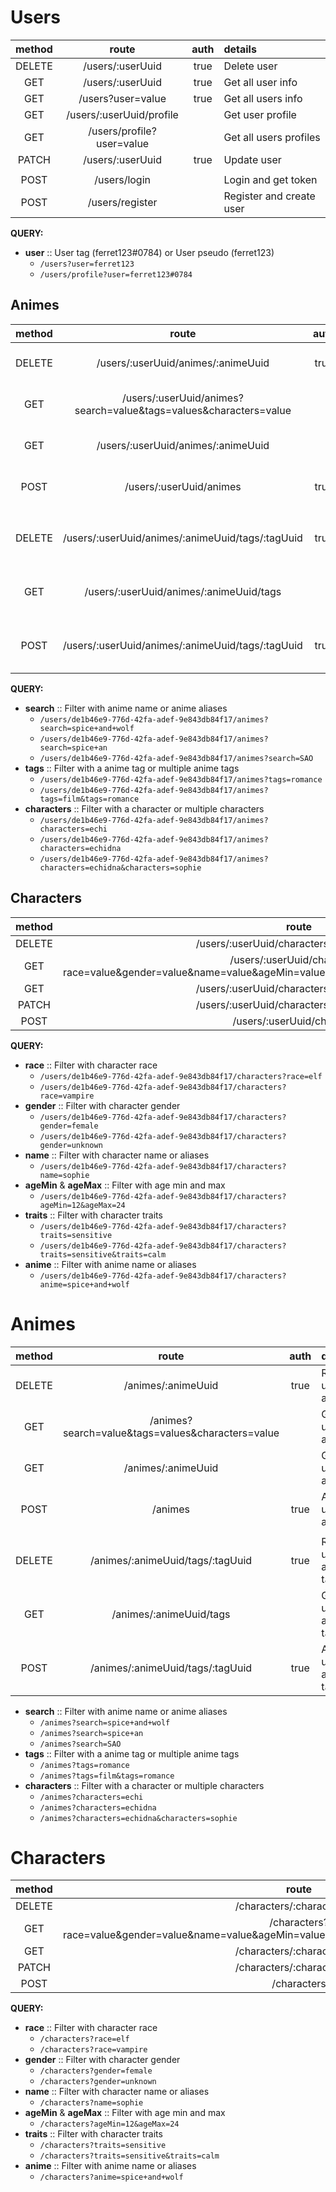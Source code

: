 # Users

| method |           route           | auth | details                  |
| :----: | :-----------------------: | :--: | :----------------------- |
| DELETE |     /users/:userUuid      | true | Delete user              |
|  GET   |     /users/:userUuid      | true | Get all user info        |
|  GET   |     /users?user=value     | true | Get all users info       |
|  GET   | /users/:userUuid/profile  |      | Get user profile         |
|  GET   | /users/profile?user=value |      | Get all users profiles   |
| PATCH  |     /users/:userUuid      | true | Update user              |
|        |                           |      |                          |
|  POST  |       /users/login        |      | Login and get token      |
|  POST  |      /users/register      |      | Register and create user |

**QUERY:**

- **user** :: User tag (ferret123#0784) or User pseudo (ferret123)
  - `/users?user=ferret123`
  - `/users/profile?user=ferret123#0784`

## Animes

| method |                               route                               | auth | details               |
| :----: | :---------------------------------------------------------------: | :--: | :-------------------- |
| DELETE |                /users/:userUuid/animes/:animeUuid                 | true | Remove user anime     |
|  GET   | /users/:userUuid/animes?search=value&tags=values&characters=value |      | Get user animes       |
|  GET   |                /users/:userUuid/animes/:animeUuid                 |      | Get user anime        |
|  POST  |                      /users/:userUuid/animes                      | true | Add user anime        |
|        |                                                                   |      |                       |
| DELETE |         /users/:userUuid/animes/:animeUuid/tags/:tagUuid          | true | Remove user anime tag |
|  GET   |              /users/:userUuid/animes/:animeUuid/tags              |      | Get user anime tags   |
|  POST  |         /users/:userUuid/animes/:animeUuid/tags/:tagUuid          | true | Add user anime tag    |

**QUERY:**

- **search** :: Filter with anime name or anime aliases
  - `/users/de1b46e9-776d-42fa-adef-9e843db84f17/animes?search=spice+and+wolf`
  - `/users/de1b46e9-776d-42fa-adef-9e843db84f17/animes?search=spice+an`
  - `/users/de1b46e9-776d-42fa-adef-9e843db84f17/animes?search=SAO`
- **tags** :: Filter with a anime tag or multiple anime tags
  - `/users/de1b46e9-776d-42fa-adef-9e843db84f17/animes?tags=romance`
  - `/users/de1b46e9-776d-42fa-adef-9e843db84f17/animes?tags=film&tags=romance`
- **characters** :: Filter with a character or multiple characters
  - `/users/de1b46e9-776d-42fa-adef-9e843db84f17/animes?characters=echi`
  - `/users/de1b46e9-776d-42fa-adef-9e843db84f17/animes?characters=echidna`
  - `/users/de1b46e9-776d-42fa-adef-9e843db84f17/animes?characters=echidna&characters=sophie`

## Characters

| method |                                                       route                                                        | auth | details |
| :----: | :----------------------------------------------------------------------------------------------------------------: | :--: | :------ |
| DELETE |                                     /users/:userUuid/characters/:characterUuid                                     | true |         |
|  GET   | /users/:userUuid/characters?race=value&gender=value&name=value&ageMin=value&ageMax=value&traits=values&anime=value |      |         |
|  GET   |                                     /users/:userUuid/characters/:characterUuid                                     |      |         |
| PATCH  |                                     /users/:userUuid/characters/:characterUuid                                     | true |         |
|  POST  |                                            /users/:userUuid/characters                                             | true |         |

**QUERY:**

- **race** :: Filter with character race
  - `/users/de1b46e9-776d-42fa-adef-9e843db84f17/characters?race=elf`
  - `/users/de1b46e9-776d-42fa-adef-9e843db84f17/characters?race=vampire`
- **gender** :: Filter with character gender
  - `/users/de1b46e9-776d-42fa-adef-9e843db84f17/characters?gender=female`
  - `/users/de1b46e9-776d-42fa-adef-9e843db84f17/characters?gender=unknown`
- **name** :: Filter with character name or aliases
  - `/users/de1b46e9-776d-42fa-adef-9e843db84f17/characters?name=sophie`
- **ageMin** & **ageMax** :: Filter with age min and max
  - `/users/de1b46e9-776d-42fa-adef-9e843db84f17/characters?ageMin=12&ageMax=24`
- **traits** :: Filter with character traits
  - `/users/de1b46e9-776d-42fa-adef-9e843db84f17/characters?traits=sensitive`
  - `/users/de1b46e9-776d-42fa-adef-9e843db84f17/characters?traits=sensitive&traits=calm`
- **anime** :: Filter with anime name or aliases
  - `/users/de1b46e9-776d-42fa-adef-9e843db84f17/characters?anime=spice+and+wolf`

# Animes

| method |                       route                       | auth | details               |
| :----: | :-----------------------------------------------: | :--: | :-------------------- |
| DELETE |                /animes/:animeUuid                 | true | Remove user anime     |
|  GET   | /animes?search=value&tags=values&characters=value |      | Get user animes       |
|  GET   |                /animes/:animeUuid                 |      | Get user anime        |
|  POST  |                      /animes                      | true | Add user anime        |
|        |                                                   |      |                       |
| DELETE |         /animes/:animeUuid/tags/:tagUuid          | true | Remove user anime tag |
|  GET   |              /animes/:animeUuid/tags              |      | Get user anime tags   |
|  POST  |         /animes/:animeUuid/tags/:tagUuid          | true | Add user anime tag    |

- **search** :: Filter with anime name or anime aliases
  - `/animes?search=spice+and+wolf`
  - `/animes?search=spice+an`
  - `/animes?search=SAO`
- **tags** :: Filter with a anime tag or multiple anime tags
  - `/animes?tags=romance`
  - `/animes?tags=film&tags=romance`
- **characters** :: Filter with a character or multiple characters
  - `/animes?characters=echi`
  - `/animes?characters=echidna`
  - `/animes?characters=echidna&characters=sophie`

# Characters

| method |                                               route                                                | auth | details |
| :----: | :------------------------------------------------------------------------------------------------: | :--: | :------ |
| DELETE |                                     /characters/:characterUuid                                     | true |         |
|  GET   | /characters?race=value&gender=value&name=value&ageMin=value&ageMax=value&traits=values&anime=value |      |         |
|  GET   |                                     /characters/:characterUuid                                     |      |         |
| PATCH  |                                     /characters/:characterUuid                                     | true |         |
|  POST  |                                            /characters                                             | true |         |

**QUERY:**

- **race** :: Filter with character race
  - `/characters?race=elf`
  - `/characters?race=vampire`
- **gender** :: Filter with character gender
  - `/characters?gender=female`
  - `/characters?gender=unknown`
- **name** :: Filter with character name or aliases
  - `/characters?name=sophie`
- **ageMin** & **ageMax** :: Filter with age min and max
  - `/characters?ageMin=12&ageMax=24`
- **traits** :: Filter with character traits
  - `/characters?traits=sensitive`
  - `/characters?traits=sensitive&traits=calm`
- **anime** :: Filter with anime name or aliases
  - `/characters?anime=spice+and+wolf`
